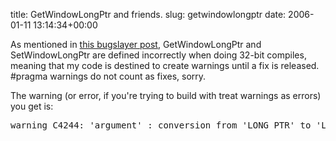 title: GetWindowLongPtr and friends.
slug: getwindowlongptr
date: 2006-01-11 13:14:34+00:00

As mentioned in 
<a href="http://msdn.microsoft.com/msdnmag/issues/01/08/bugslayer/">this bugslayer post</a>, GetWindowLongPtr and SetWindowLongPtr are defined incorrectly when doing 32-bit compiles, meaning that my code is destined to create warnings until a fix is released. #pragma warnings do not count as fixes, sorry.

The warning (or error, if you're trying to build with treat warnings as errors) you get is:

<pre>warning C4244: 'argument' : conversion from 'LONG_PTR' to 'LONG', possible loss of data</pre>